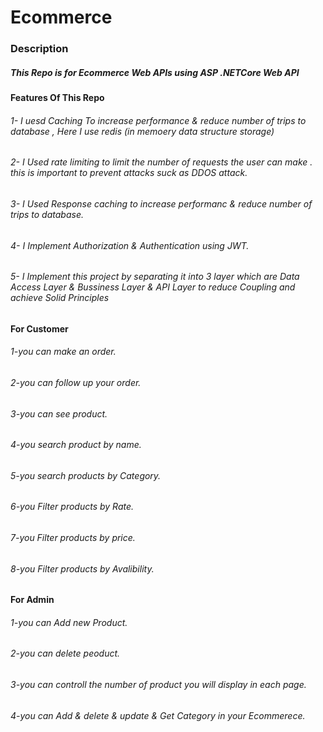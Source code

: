 # Ecommerce
### Description
##### This Repo is for Ecommerce Web APIs using ASP .NETCore Web API

#### Features Of This Repo

###### 1- I uesd Caching To increase performance & reduce number of trips to database ,  Here I use redis (in memoery data structure storage)
###### 2- I Used rate limiting to limit the number of requests the user can make . this is important to prevent attacks suck as DDOS attack.
###### 3- I Used Response caching to increase performanc & reduce number of trips to database.
###### 4- I Implement Authorization & Authentication using JWT.
###### 5- I Implement this project by separating it into 3 layer which are Data Access Layer & Bussiness Layer & API Layer to reduce Coupling and achieve Solid Principles  

#### For Customer
###### 1-you can make an order.
###### 2-you can follow up your order.
###### 3-you can see product.
###### 4-you search product by name.
###### 5-you search products by Category.
###### 6-you Filter products by Rate.
###### 7-you Filter products by price.
###### 8-you Filter products by Avalibility.

#### For Admin
###### 1-you can Add new Product.
###### 2-you can delete peoduct.
###### 3-you can controll the number of product you will display in each page.
###### 4-you can Add & delete & update & Get Category in your Ecommerece.
